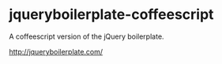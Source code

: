 jqueryboilerplate-coffeescript
==============================

A coffeescript version of the jQuery boilerplate.

http://jqueryboilerplate.com/
